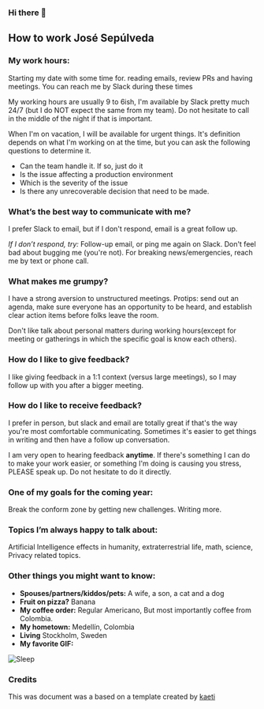 ### Hi there 👋

## How to work José Sepúlveda

### My work hours:
Starting my date with some time for. reading emails, review PRs and having meetings. You can reach me by Slack during these times

My working hours are usually 9 to 6ish, I'm available by Slack pretty much 24/7 (but I do NOT expect the same from my team). Do not hesitate to call in the middle of the night if that is important.

When I'm on vacation, I will be available for urgent things. It's definition depends on what I'm working on at the time, but you can ask the following questions to determine it.

* Can the team handle it. If so, just do it
* Is the issue affecting a production environment
* Which is the severity of the issue
* Is there any unrecoverable decision that need to be made.

### What’s the best way to communicate with me?

I prefer Slack to email, but if I don't respond, email is a great follow up.

*If I don’t respond, try:* Follow-up email, or ping me again on Slack. Don't feel bad about bugging me (you're not). For breaking news/emergencies, reach me by text or phone call.

### What makes me grumpy?
I have a strong aversion to unstructured meetings. Protips: send out an agenda, make sure everyone has an opportunity to be heard, and establish clear action items before folks leave the room.

Don't like talk about personal matters during working hours(except for meeting or gatherings in which the specific goal is know each others).


### How do I like to give feedback?
I like giving feedback in a 1:1 context (versus large meetings), so I may follow up with you after a bigger meeting.


### How do I like to receive feedback?
I prefer in person, but slack and email are totally great if that's the way you're most comfortable communicating. Sometimes it's easier to get things in writing and then have a follow up conversation.

I am very open to hearing feedback **anytime**. If there's something I can do to make your work easier, or something I'm doing is causing you stress, PLEASE speak up. Do not hesitate to do it directly.

### One of my goals for the coming year:
Break the conform zone by getting new challenges.
Writing more.

### Topics I’m always happy to talk about:
Artificial Intelligence effects in humanity, extraterrestrial life, math, science, Privacy related topics.

### Other things you might want to know:

* **Spouses/partners/kiddos/pets:** A wife, a son, a cat and a dog
* **Fruit on pizza?** Banana
* **My coffee order:** Regular Americano, But most importantly coffee from Colombia.
* **My hometown:** Medellín, Colombia
* **Living** Stockholm, Sweden
* **My favorite GIF:**

![Sleep](https://media.giphy.com/media/M8tkmfrINxdhH2zQgi/giphy.gif "No Sleeping")


### Credits
This was document was a based on a template created by [kaeti](https://github.com/kaeti/personal-readme)
